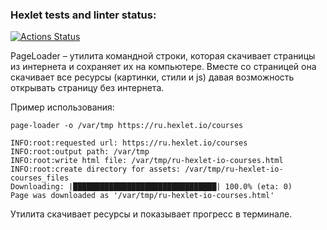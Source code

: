 ### Hexlet tests and linter status:
[![Actions Status](https://github.com/xtrueman/python-pytest-testing-project-79/workflows/hexlet-check/badge.svg)](https://github.com/xtrueman/python-pytest-testing-project-79/actions)

PageLoader – утилита командной строки, которая скачивает страницы из интернета и сохраняет их на компьютере. Вместе со страницей она скачивает все ресурсы (картинки, стили и js) давая возможность открывать страницу без интернета.  
  
Пример использования:

    page-loader -o /var/tmp https://ru.hexlet.io/courses

    INFO:root:requested url: https://ru.hexlet.io/courses
    INFO:root:output path: /var/tmp
    INFO:root:write html file: /var/tmp/ru-hexlet-io-courses.html
    INFO:root:create directory for assets: /var/tmp/ru-hexlet-io-courses_files
    Downloading: |████████████████████████████████| 100.0% (eta: 0)
    Page was downloaded as '/var/tmp/ru-hexlet-io-courses.html'  

Утилита скачивает ресурсы и показывает прогресс в терминале.  
